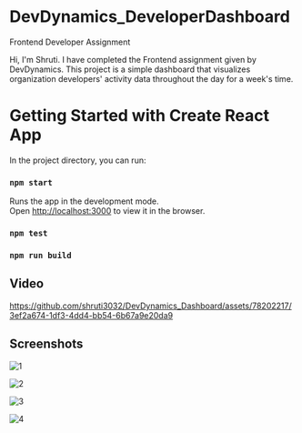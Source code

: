 
# DevDynamics_DeveloperDashboard
Frontend Developer Assignment

Hi, I'm Shruti. I have completed the Frontend assignment given by DevDynamics. This project is a simple dashboard that visualizes organization developers' activity data throughout the day for a week's time.

# Getting Started with Create React App

In the project directory, you can run:

### `npm start`

Runs the app in the development mode.\
Open [http://localhost:3000](http://localhost:3000) to view it in the browser.

### `npm test`

### `npm run build`

## Video



https://github.com/shruti3032/DevDynamics_Dashboard/assets/78202217/3ef2a674-1df3-4dd4-bb54-6b67a9e20da9




## Screenshots


![1](https://github.com/shruti3032/DevDynamics_Dashboard/assets/78202217/815f3529-a3e5-4bff-b1da-3d8f03061057)


![2](https://github.com/shruti3032/DevDynamics_Dashboard/assets/78202217/4e97e6ab-fb0d-4792-9909-bc1125bce2ef)


![3](https://github.com/shruti3032/DevDynamics_Dashboard/assets/78202217/7f0be063-5bdb-4c9d-a61f-256f284a1aa7)


![4](https://github.com/shruti3032/DevDynamics_Dashboard/assets/78202217/32032f86-98b4-460e-85ef-0c2fc172ee50)

